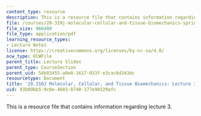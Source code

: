 ```yaml
---
content_type: resource
description: This is a resource file that contains information regarding lecture 3.
file: /courses/20-310j-molecular-cellular-and-tissue-biomechanics-spring-2015/93b09bb59c0e46038740177e90329afc_MIT20_310JS15_Lecture3.pdf
file_size: 966480
file_type: application/pdf
learning_resource_types:
- Lecture Notes
license: https://creativecommons.org/licenses/by-nc-sa/4.0/
ocw_type: OCWFile
parent_title: Lecture Slides
parent_type: CourseSection
parent_uid: 54b83455-a0e0-1617-033f-e3cac6d343dc
resourcetype: Document
title: '20.310J Molecular, Cellular, and Tissue Biomechanics: Lecture 3'
uid: 93b09bb5-9c0e-4603-8740-177e90329afc
---
```

This is a resource file that contains information regarding lecture 3.